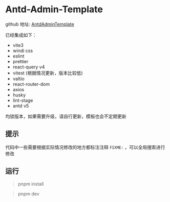 # Antd-Admin-Template

github 地址: [AntdAdminTemplate](https://github.com/mrleidesen/antd-admin-template)

已经集成如下：

- vite3
- windi css
- eslint
- prettier
- react-query v4
- vitest (根据情况更新，版本比较低)
- valtio
- react-router-dom
- axios
- husky
- lint-stage
- antd v5

均锁版本，如果需要升级，请自行更新，模板也会不定期更新

## 提示

代码中一些需要根据实际情况修改的地方都标注注释 `FIXME:` ，可以全局搜索进行修改

## 运行

> pnpm install

> pnpm dev

